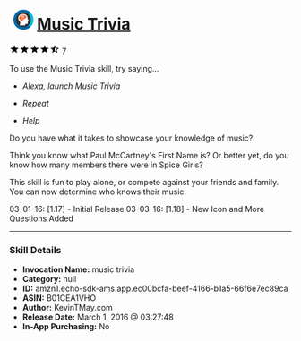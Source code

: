 # &nbsp;<img src="skill_icon" alt="Music Trivia icon" width="36"> [Music Trivia](http://alexa.amazon.com/#skills/amzn1.echo-sdk-ams.app.ec00bcfa-beef-4166-b1a5-66f6e7ec89ca)
![4.4 stars](../../images/ic_star_black_18dp_1x.png)![4.4 stars](../../images/ic_star_black_18dp_1x.png)![4.4 stars](../../images/ic_star_black_18dp_1x.png)![4.4 stars](../../images/ic_star_black_18dp_1x.png)![4.4 stars](../../images/ic_star_half_black_18dp_1x.png) 7

To use the Music Trivia skill, try saying...

* *Alexa, launch Music Trivia*

* *Repeat*

* *Help*

Do you have what it takes to showcase your knowledge of music?

Think you know what Paul McCartney's First Name is?
Or better yet, do you know how many members there were in Spice Girls?

This skill is fun to play alone, or compete against your friends and family. You can now determine who knows their music.

03-01-16: [1.17] - Initial Release
03-03-16: [1.18] - New Icon and More Questions Added

***

### Skill Details

* **Invocation Name:** music trivia
* **Category:** null
* **ID:** amzn1.echo-sdk-ams.app.ec00bcfa-beef-4166-b1a5-66f6e7ec89ca
* **ASIN:** B01CEA1VHO
* **Author:** KevinTMay.com
* **Release Date:** March 1, 2016 @ 03:27:48
* **In-App Purchasing:** No
